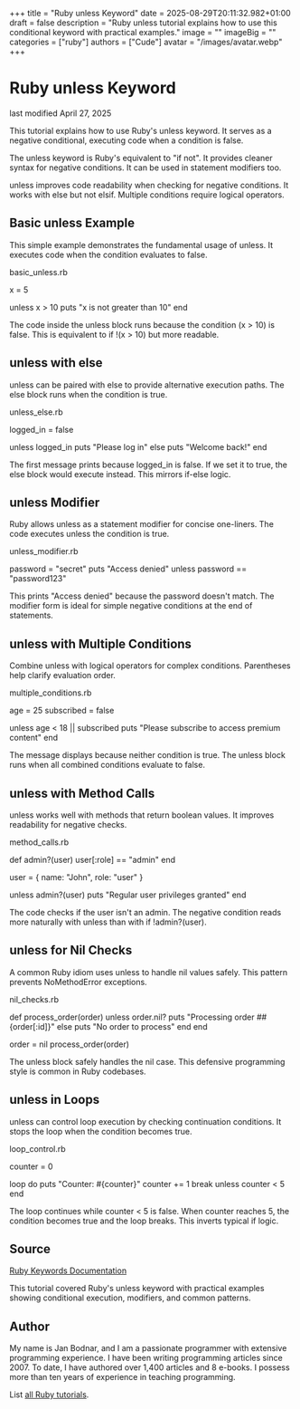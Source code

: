 +++
title = "Ruby unless Keyword"
date = 2025-08-29T20:11:32.982+01:00
draft = false
description = "Ruby unless tutorial explains how to use this conditional keyword with practical examples."
image = ""
imageBig = ""
categories = ["ruby"]
authors = ["Cude"]
avatar = "/images/avatar.webp"
+++

# Ruby unless Keyword

last modified April 27, 2025

This tutorial explains how to use Ruby's unless keyword. It serves
as a negative conditional, executing code when a condition is false.

The unless keyword is Ruby's equivalent to "if not". It provides
cleaner syntax for negative conditions. It can be used in statement modifiers
too.

unless improves code readability when checking for negative
conditions. It works with else but not elsif. Multiple
conditions require logical operators.

## Basic unless Example

This simple example demonstrates the fundamental usage of unless.
It executes code when the condition evaluates to false.

basic_unless.rb
  

x = 5

unless x &gt; 10
  puts "x is not greater than 10"
end

The code inside the unless block runs because the condition (x &gt; 10)
is false. This is equivalent to if !(x &gt; 10) but more readable.

## unless with else

unless can be paired with else to provide alternative
execution paths. The else block runs when the condition is true.

unless_else.rb
  

logged_in = false

unless logged_in
  puts "Please log in"
else
  puts "Welcome back!"
end

The first message prints because logged_in is false. If we set it
to true, the else block would execute instead. This mirrors if-else logic.

## unless Modifier

Ruby allows unless as a statement modifier for concise one-liners.
The code executes unless the condition is true.

unless_modifier.rb
  

password = "secret"
puts "Access denied" unless password == "password123"

This prints "Access denied" because the password doesn't match. The modifier
form is ideal for simple negative conditions at the end of statements.

## unless with Multiple Conditions

Combine unless with logical operators for complex conditions.
Parentheses help clarify evaluation order.

multiple_conditions.rb
  

age = 25
subscribed = false

unless age &lt; 18 || subscribed
  puts "Please subscribe to access premium content"
end

The message displays because neither condition is true. The unless
block runs when all combined conditions evaluate to false.

## unless with Method Calls

unless works well with methods that return boolean values. It
improves readability for negative checks.

method_calls.rb
  

def admin?(user)
  user[:role] == "admin"
end

user = { name: "John", role: "user" }

unless admin?(user)
  puts "Regular user privileges granted"
end

The code checks if the user isn't an admin. The negative condition reads more
naturally with unless than with if !admin?(user).

## unless for Nil Checks

A common Ruby idiom uses unless to handle nil values safely. This
pattern prevents NoMethodError exceptions.

nil_checks.rb
  

def process_order(order)
  unless order.nil?
    puts "Processing order ##{order[:id]}"
  else
    puts "No order to process"
  end
end

order = nil
process_order(order)

The unless block safely handles the nil case. This defensive
programming style is common in Ruby codebases.

## unless in Loops

unless can control loop execution by checking continuation
conditions. It stops the loop when the condition becomes true.

loop_control.rb
  

counter = 0

loop do
  puts "Counter: #{counter}"
  counter += 1
  break unless counter &lt; 5
end

The loop continues while counter &lt; 5 is false. When counter reaches
5, the condition becomes true and the loop breaks. This inverts typical if logic.

## Source

[Ruby Keywords Documentation](https://ruby-doc.org/3.4.1/syntax/keywords_rdoc.html/)

This tutorial covered Ruby's unless keyword with practical examples
showing conditional execution, modifiers, and common patterns.

## Author

My name is Jan Bodnar, and I am a passionate programmer with extensive
programming experience. I have been writing programming articles since 2007.
To date, I have authored over 1,400 articles and 8 e-books. I possess more
than ten years of experience in teaching programming.

List [all Ruby tutorials](/ruby/).